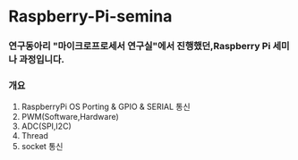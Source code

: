 # Raspberry-Pi-semina
### 연구동아리 "마이크로프로세서 연구실"에서 진행했던,Raspberry Pi 세미나 과정입니다.
### 개요
1. RaspberryPi OS Porting & GPIO & SERIAL 통신
2. PWM(Software,Hardware)
3. ADC(SPI,I2C)
4. Thread
5. socket 통신
